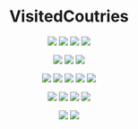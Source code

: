 <div align='center'>

  <h1>VisitedCoutries</h1>

![](https://img.shields.io/badge/Vite-646CFF.svg?style=for-the-badge&logo=Vite&logoColor=white)
![](https://img.shields.io/badge/React-61DAFB.svg?style=for-the-badge&logo=React&logoColor=black)
![](https://img.shields.io/badge/TypeScript-3178C6.svg?style=for-the-badge&logo=TypeScript&logoColor=white)
![](https://img.shields.io/badge/PWA-5A0FC8.svg?style=for-the-badge&logo=PWA&logoColor=white)

![](https://img.shields.io/badge/Vercel-000000.svg?style=for-the-badge&logo=Vercel&logoColor=white)
![](https://img.shields.io/badge/Firebase-FFCA28.svg?style=for-the-badge&logo=Firebase&logoColor=black)
![](https://img.shields.io/badge/.ENV-ECD53F.svg?style=for-the-badge&logo=dotenv&logoColor=black)

![](https://img.shields.io/badge/i18next-26A69A.svg?style=for-the-badge&logo=i18next&logoColor=white)
![](https://img.shields.io/badge/styledcomponents-DB7093.svg?style=for-the-badge&logo=styled-components&logoColor=white)
![](https://img.shields.io/badge/Axios-5A29E4.svg?style=for-the-badge&logo=Axios&logoColor=white)
![](https://img.shields.io/badge/React%20Router-CA4245.svg?style=for-the-badge&logo=React-Router&logoColor=white)
![](https://img.shields.io/badge/Redux-764ABC.svg?style=for-the-badge&logo=Redux&logoColor=white)

![](https://img.shields.io/badge/React_Simple_Maps-61DAFB.svg?style=for-the-badge&logo=React&logoColor=black)
![](https://img.shields.io/badge/Formik-61DAFB.svg?style=for-the-badge&logo=React&logoColor=black)
![](https://img.shields.io/badge/React_Icons-61DAFB.svg?style=for-the-badge&logo=React&logoColor=black)
![](https://img.shields.io/badge/Toastify-61DAFB.svg?style=for-the-badge&logo=React&logoColor=black)

![](https://img.shields.io/badge/ESLint-4B32C3.svg?style=for-the-badge&logo=ESLint&logoColor=white)
![](https://img.shields.io/badge/Prettier-F7B93E.svg?style=for-the-badge&logo=Prettier&logoColor=black)

</div>
